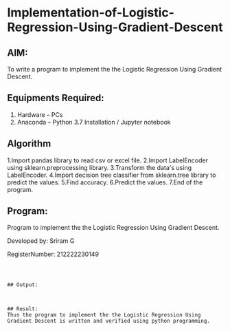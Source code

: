 # Implementation-of-Logistic-Regression-Using-Gradient-Descent

## AIM:
To write a program to implement the the Logistic Regression Using Gradient Descent.

## Equipments Required:
1. Hardware – PCs
2. Anaconda – Python 3.7 Installation / Jupyter notebook

## Algorithm
1.Import pandas library to read csv or excel file.
2.Import LabelEncoder using sklearn.preprocessing library.
3.Transform the data's using LabelEncoder.
4.Import decision tree classifier from sklearn.tree library to predict the values.
5.Find accuracy.
6.Predict the values.
7.End of the program.

## Program:
Program to implement the the Logistic Regression Using Gradient Descent.

Developed by: Sriram G


RegisterNumber:  212222230149

```



## Output:



## Result:
Thus the program to implement the the Logistic Regression Using Gradient Descent is written and verified using python programming.

